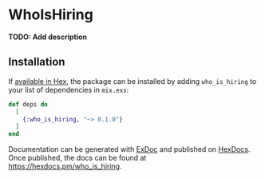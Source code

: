 # WhoIsHiring

**TODO: Add description**

## Installation

If [available in Hex](https://hex.pm/docs/publish), the package can be installed
by adding `who_is_hiring` to your list of dependencies in `mix.exs`:

```elixir
def deps do
  [
    {:who_is_hiring, "~> 0.1.0"}
  ]
end
```

Documentation can be generated with [ExDoc](https://github.com/elixir-lang/ex_doc)
and published on [HexDocs](https://hexdocs.pm). Once published, the docs can
be found at <https://hexdocs.pm/who_is_hiring>.


